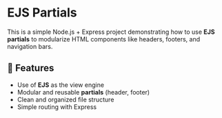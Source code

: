 # EJS Partials 

This is a simple Node.js + Express project demonstrating how to use **EJS partials** to modularize HTML components like headers, footers, and navigation bars.

## 🚀 Features

- Use of **EJS** as the view engine
- Modular and reusable **partials** (header, footer)
- Clean and organized file structure
- Simple routing with Express



